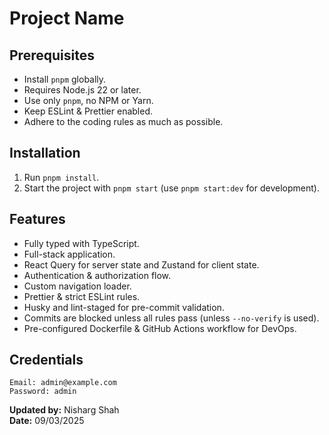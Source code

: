 # Project Name

## Prerequisites

- Install `pnpm` globally.
- Requires Node.js 22 or later.
- Use only `pnpm`, no NPM or Yarn.
- Keep ESLint & Prettier enabled.
- Adhere to the coding rules as much as possible.

## Installation

1. Run `pnpm install`.
2. Start the project with `pnpm start` (use `pnpm start:dev` for development).

## Features

- Fully typed with TypeScript.
- Full-stack application.
- React Query for server state and Zustand for client state.
- Authentication & authorization flow.
- Custom navigation loader.
- Prettier & strict ESLint rules.
- Husky and lint-staged for pre-commit validation.
- Commits are blocked unless all rules pass (unless `--no-verify` is used).
- Pre-configured Dockerfile & GitHub Actions workflow for DevOps.

## Credentials

```
Email: admin@example.com
Password: admin
```

**Updated by:** Nisharg Shah  
**Date:** 09/03/2025
